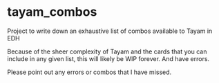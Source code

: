 # tayam_combos
Project to write down an exhaustive list of combos available to Tayam in EDH

Because of the sheer complexity of Tayam and the cards that you can include in any given list, this will likely be WIP forever. And have errors.

Please point out any errors or combos that I have missed.
